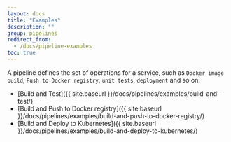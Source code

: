 ```yaml
---
layout: docs
title: "Examples"
description: ""
group: pipelines
redirect_from:
  - /docs/pipeline-examples
toc: true
---
```

A pipeline defines the set of operations for a service, such as `Docker image build`, `Push to Docker registry`, `unit tests`, `deployment` and so on.
- [Build and Test]({{ site.baseurl }}/docs/pipelines/examples/build-and-test/) 
- [Build and Push to Docker registry]({{ site.baseurl }}/docs/pipelines/examples/build-and-push-to-docker-registry/) 
- [Build and Deploy to Kubernetes]({{ site.baseurl }}/docs/pipelines/examples/build-and-deploy-to-kubernetes/)
